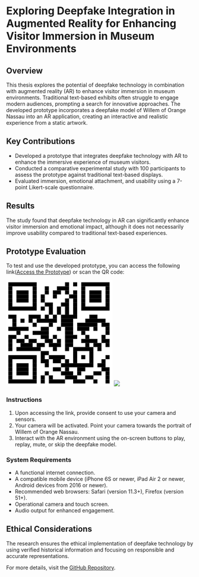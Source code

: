 # Exploring Deepfake Integration in Augmented Reality for Enhancing Visitor Immersion in Museum Environments

## Overview
This thesis explores the potential of deepfake technology in combination with augmented reality (AR) to enhance visitor immersion in museum environments. Traditional text-based exhibits often struggle to engage modern audiences, prompting a search for innovative approaches. The developed prototype incorporates a deepfake model of Willem of Orange Nassau into an AR application, creating an interactive and realistic experience from a static artwork.

## Key Contributions
- Developed a prototype that integrates deepfake technology with AR to enhance the immersive experience of museum visitors.
- Conducted a comparative experimental study with 100 participants to assess the prototype against traditional text-based displays.
- Evaluated immersion, emotional attachment, and usability using a 7-point Likert-scale questionnaire.

## Results
The study found that deepfake technology in AR can significantly enhance visitor immersion and emotional impact, although it does not necessarily improve usability compared to traditional text-based experiences.

## Prototype Evaluation
To test and use the developed prototype, you can access the following link([Access the Prototype](https://y2e76.zappar.io/5429005348798520342/2.1/)) or scan the QR code:

![QR Code](QR_prototype.png)
<img src="WilliamOfOrangeNassau.jpg" width="400" />

### Instructions
1. Upon accessing the link, provide consent to use your camera and sensors.
2. Your camera will be activated. Point your camera towards the portrait of Willem of Orange Nassau.
3. Interact with the AR environment using the on-screen buttons to play, replay, mute, or skip the deepfake model.

### System Requirements
- A functional internet connection.
- A compatible mobile device (iPhone 6S or newer, iPad Air 2 or newer, Android devices from 2016 or newer).
- Recommended web browsers: Safari (version 11.3+), Firefox (version 51+).
- Operational camera and touch screen.
- Audio output for enhanced engagement.

## Ethical Considerations
The research ensures the ethical implementation of deepfake technology by using verified historical information and focusing on responsible and accurate representations.

For more details, visit the [GitHub Repository](https://github.com/bramsmal/Master-Thesis).
